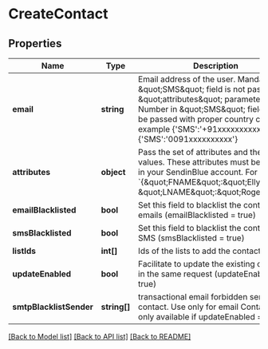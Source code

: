 # CreateContact

## Properties
Name | Type | Description | Notes
------------ | ------------- | ------------- | -------------
**email** | **string** | Email address of the user. Mandatory if \&quot;SMS\&quot; field is not passed in \&quot;attributes\&quot; parameter. Mobile Number in \&quot;SMS\&quot; field should be passed with proper country code. For example {&#39;SMS&#39;:&#39;+91xxxxxxxxxx&#39;} or {&#39;SMS&#39;:&#39;0091xxxxxxxxxx&#39;} | [optional] 
**attributes** | **object** | Pass the set of attributes and their values. These attributes must be present in your SendinBlue account. For eg. &#x60;{\&quot;FNAME\&quot;:\&quot;Elly\&quot;, \&quot;LNAME\&quot;:\&quot;Roger\&quot;}&#x60; | [optional] 
**emailBlacklisted** | **bool** | Set this field to blacklist the contact for emails (emailBlacklisted &#x3D; true) | [optional] 
**smsBlacklisted** | **bool** | Set this field to blacklist the contact for SMS (smsBlacklisted &#x3D; true) | [optional] 
**listIds** | **int[]** | Ids of the lists to add the contact to | [optional] 
**updateEnabled** | **bool** | Facilitate to update the existing contact in the same request (updateEnabled &#x3D; true) | [optional] [default to false]
**smtpBlacklistSender** | **string[]** | transactional email forbidden sender for contact. Use only for email Contact ( only available if updateEnabled &#x3D; true ) | [optional] 

[[Back to Model list]](../../README.md#documentation-for-models) [[Back to API list]](../../README.md#documentation-for-api-endpoints) [[Back to README]](../../README.md)


